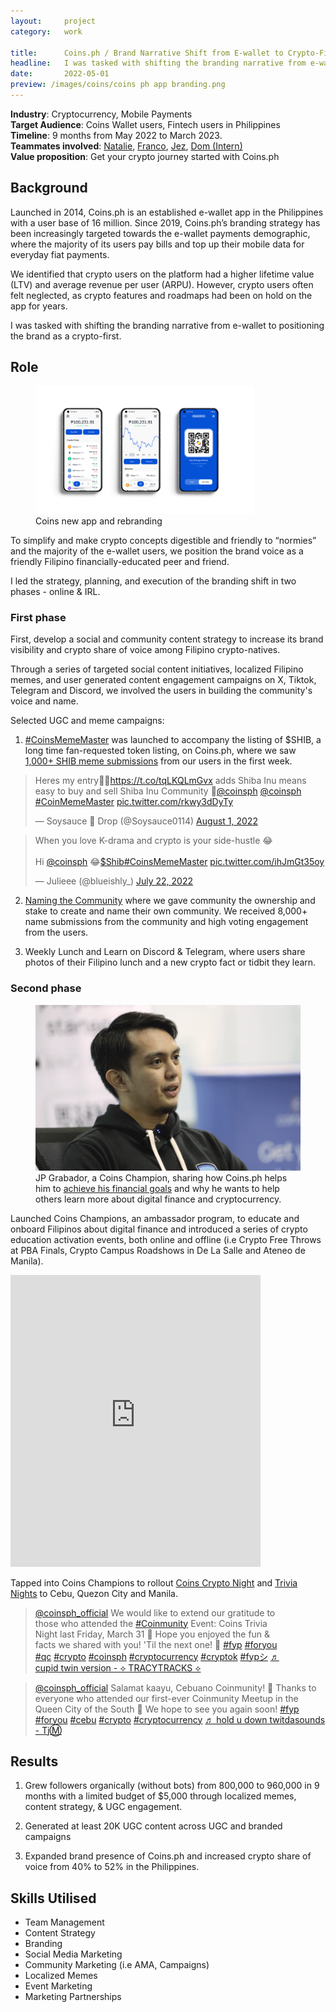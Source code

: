 ```yaml
---
layout:     project
category:   work

title:      Coins.ph / Brand Narrative Shift from E-wallet to Crypto-First 
headline:   I was tasked with shifting the branding narrative from e-wallet to positioning the brand as a crypto-first. 
date:       2022-05-01
preview: /images/coins/coins ph app branding.png
---
```


**Industry**: Cryptocurrency, Mobile Payments<br>
**Target Audience**: Coins Wallet users, Fintech users in Philippines<br>
**Timeline**: 9 months from May 2022 to March 2023.<br> 
**Teammates involved**: <A href="https://www.linkedin.com/in/natalie-teo-54807798/">Natalie</a>, <a href="https://www.linkedin.com/in/franciscoraularaneta/">Franco</a>, <a href="https://www.linkedin.com/in/jezreelmanahan/">Jez</a>, <a href="https://twitter.com/dom_nft">Dom (Intern)</a><br>
**Value proposition**: Get your crypto journey started with Coins.ph<br>

## Background

Launched in 2014, Coins.ph is an established e-wallet app in the Philippines with a user base of 16 million. Since 2019, Coins.ph’s branding strategy has been increasingly targeted towards the e-wallet payments demographic, where the majority of its users pay bills and top up their mobile data for everyday fiat payments. 

We identified that crypto users on the platform had a higher lifetime value (LTV) and average revenue per user (ARPU). However, crypto users often felt neglected, as crypto features and roadmaps had been on hold on the app for years.

I was tasked with shifting the branding narrative from e-wallet to positioning the brand as a crypto-first. 


## Role 

<figure>
<img src="\images\coins\coins new app.png" width="350"><figcaption>Coins new app and rebranding</figcaption>
</figure>

To simplify and make crypto concepts digestible and friendly to “normies” and the majority of the e-wallet users, we position the brand voice as a friendly Filipino financially-educated peer and friend.

I led the strategy, planning, and execution of the branding shift in two phases - online & IRL. 

### First phase 

First, develop a social and community content strategy to increase its brand visibility and crypto share of voice among Filipino crypto-natives.  

Through a series of targeted social content initiatives, localized Filipino memes, and user generated content engagement campaigns on X, Tiktok, Telegram and Discord, we involved the users in building the community's voice and name. 

Selected UGC and meme campaigns: 

1. [#CoinsMemeMaster](https://coins.ph/blog/promo-coins-meme-master-free-shib/) was launched to accompany the listing of $SHIB, a long time fan-requested token listing, on Coins.ph, where we saw [1,000+ SHIB meme submissions](https://twitter.com/search?q=coinsmememaster&src=typed_query) from our users in the first week. 

 <blockquote class="twitter-tweet"><p lang="en" dir="ltr">Heres my entry💅🤍<a href="https://t.co/tqLKQLmGvx">https://t.co/tqLKQLmGvx</a> adds Shiba Inu means easy to buy and sell Shiba Inu Community 🤍<a href="https://twitter.com/coinsph?ref_src=twsrc%5Etfw">@coinsph</a> <a href="https://twitter.com/coinsph?ref_src=twsrc%5Etfw">@coinsph</a> <a href="https://twitter.com/hashtag/CoinMemeMaster?src=hash&amp;ref_src=twsrc%5Etfw">#CoinMemeMaster</a> <a href="https://t.co/rkwy3dDyTy">pic.twitter.com/rkwy3dDyTy</a></p>&mdash; Soysauce 💛 Drop (@Soysauce0114) <a href="https://twitter.com/Soysauce0114/status/1554027384244142082?ref_src=twsrc%5Etfw">August 1, 2022</a></blockquote> <script async src="https://platform.twitter.com/widgets.js" charset="utf-8"></script>

<blockquote class="twitter-tweet"><p lang="en" dir="ltr">When you love K-drama and crypto is your side-hustle 😂<br><br>Hi <a href="https://twitter.com/coinsph?ref_src=twsrc%5Etfw">@coinsph</a> 😂<a href="https://twitter.com/search?q=%24Shib&amp;src=ctag&amp;ref_src=twsrc%5Etfw">$Shib</a><a href="https://twitter.com/hashtag/CoinsMemeMaster?src=hash&amp;ref_src=twsrc%5Etfw">#CoinsMemeMaster</a> <a href="https://t.co/ihJmGt35oy">pic.twitter.com/ihJmGt35oy</a></p>&mdash; Julieee (@blueishly_) <a href="https://twitter.com/blueishly_/status/1550460857410527234?ref_src=twsrc%5Etfw">July 22, 2022</a></blockquote> <script async src="https://platform.twitter.com/widgets.js" charset="utf-8"></script>

2. [Naming the Community](https://coins.ph/blog/promo-you-name-it-community-name/) where we gave community the ownership and stake to create and name their own community. We received 8,000+ name submissions from the community and high voting engagement from the users. 

3. Weekly Lunch and Learn on Discord & Telegram, where users share photos of their Filipino lunch and a new crypto fact or tidbit they learn. 

### Second phase 

<figure>
<img src="\images\coins\Coins-Champion---JP-Grabador-1.png"><figcaption>JP Grabador, a Coins Champion, sharing how Coins.ph helps him to <a href="https://coins.ph/blog/discover-why-coins-champion-jp-educates-filipinos/">achieve his financial goals</a> and why he wants to help others learn more about digital finance and cryptocurrency.</figcaption>
</figure>

Launched Coins Champions, an ambassador program, to educate and onboard Filipinos about digital finance and introduced a series of crypto education activation events, both online and offline (i.e Crypto Free Throws at PBA Finals, Crypto Campus Roadshows in De La Salle and Ateneo de Manila). 

<iframe src="https://www.facebook.com/plugins/post.php?href=https%3A%2F%2Fwww.facebook.com%2Fpbaofficial%2Fposts%2Fpfbid02GA3WUoTf8wsoqmxtbWT8AbPrRjyuYvSe68XYvHSHSRfE6kfMV5cvu4i8LJRxFEhGl&show_text=true&width=500" width="400" height="467" style="border:none;overflow:hidden" scrolling="no" frameborder="0" allowfullscreen="true" allow="autoplay; clipboard-write; encrypted-media; picture-in-picture; web-share"></iframe>

Tapped into Coins Champions to rollout [Coins Crypto Night](https://coins.ph/blog/coins-coinmunity-trivia-night/) and [Trivia Nights](https://coins.ph/blog/coins-holds-first-ever-cebu-crypto-night/) to Cebu, Quezon City and Manila. 

<P>
<blockquote class="tiktok-embed" cite="https://www.tiktok.com/@coinsph_official/video/7218881423179058437" data-video-id="7218881423179058437" style="max-width: 400px;min-width: 130px;" > <section> <a target="_blank" title="@coinsph_official" href="https://www.tiktok.com/@coinsph_official?refer=embed">@coinsph_official</a> We would like to extend our gratitude to those who attended the <a title="coinmunity" target="_blank" href="https://www.tiktok.com/tag/coinmunity?refer=embed">#Coinmunity</a> Event: Coins Trivia Night last Friday, March 31 🧠 Hope you enjoyed the fun &#38; facts we shared with you! &#39;Til the next one! 🎉 <a title="fyp" target="_blank" href="https://www.tiktok.com/tag/fyp?refer=embed">#fyp</a> <a title="foryou" target="_blank" href="https://www.tiktok.com/tag/foryou?refer=embed">#foryou</a> <a title="qc" target="_blank" href="https://www.tiktok.com/tag/qc?refer=embed">#qc</a> <a title="crypto" target="_blank" href="https://www.tiktok.com/tag/crypto?refer=embed">#crypto</a> <a title="coinsph" target="_blank" href="https://www.tiktok.com/tag/coinsph?refer=embed">#coinsph</a> <a title="cryptocurrency" target="_blank" href="https://www.tiktok.com/tag/cryptocurrency?refer=embed">#cryptocurrency</a> <a title="cryptok" target="_blank" href="https://www.tiktok.com/tag/cryptok?refer=embed">#cryptok</a> <a title="fypシ" target="_blank" href="https://www.tiktok.com/tag/fyp%E3%82%B7?refer=embed">#fypシ</a> <a target="_blank" title="♬ cupid twin version - ⟡ TRACYTRACKS ⟡" href="https://www.tiktok.com/music/cupid-twin-version-7204756346426755886?refer=embed">♬ cupid twin version - ⟡ TRACYTRACKS ⟡</a> </section> </blockquote> <script async src="https://www.tiktok.com/embed.js"></script></p>

<p><blockquote class="tiktok-embed" cite="https://www.tiktok.com/@coinsph_official/video/7205143118327434522" data-video-id="7205143118327434522" style="max-width: 400pxpx;min-width: 130px;" > <section> <a target="_blank" title="@coinsph_official" href="https://www.tiktok.com/@coinsph_official?refer=embed">@coinsph_official</a> Salamat kaayu, Cebuano Coinmunity! 🚀 Thanks to everyone who attended our first-ever Coinmunity Meetup in the Queen City of the South 💙 We hope to see you again soon! <a title="fyp" target="_blank" href="https://www.tiktok.com/tag/fyp?refer=embed">#fyp</a> <a title="foryou" target="_blank" href="https://www.tiktok.com/tag/foryou?refer=embed">#foryou</a> <a title="cebu" target="_blank" href="https://www.tiktok.com/tag/cebu?refer=embed">#cebu</a> <a title="crypto" target="_blank" href="https://www.tiktok.com/tag/crypto?refer=embed">#crypto</a> <a title="cryptocurrency" target="_blank" href="https://www.tiktok.com/tag/cryptocurrency?refer=embed">#cryptocurrency</a> <a target="_blank" title="♬ hold u down twitdasounds - TjⓂ️" href="https://www.tiktok.com/music/hold-u-down-twitdasounds-7168986490008062762?refer=embed">♬ hold u down twitdasounds - TjⓂ️</a> </section> </blockquote> <script async src="https://www.tiktok.com/embed.js"></script></p>

## Results

1. Grew followers organically (without bots) from 800,000 to 960,000 in 9 months with a limited budget of $5,000  through localized memes, content strategy, & UGC engagement. 

2. Generated at least 20K UGC content across UGC and branded campaigns 

3. Expanded brand presence of Coins.ph and increased crypto share of voice from 40% to 52% in the Philippines. 

## Skills Utilised
- Team Management
- Content Strategy
- Branding
- Social Media Marketing
- Community Marketing (i.e AMA, Campaigns) 
- Localized Memes 
- Event Marketing 
- Marketing Partnerships

